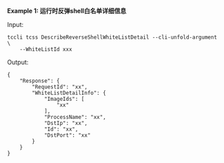**Example 1: 运行时反弹shell白名单详细信息**



Input: 

```
tccli tcss DescribeReverseShellWhiteListDetail --cli-unfold-argument  \
    --WhiteListId xxx
```

Output: 
```
{
    "Response": {
        "RequestId": "xx",
        "WhiteListDetailInfo": {
            "ImageIds": [
                "xx"
            ],
            "ProcessName": "xx",
            "DstIp": "xx",
            "Id": "xx",
            "DstPort": "xx"
        }
    }
}
```

